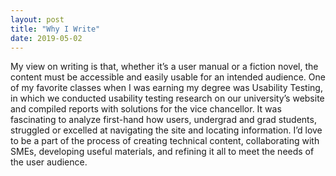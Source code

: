 ```yaml
---
layout: post
title: "Why I Write"
date: 2019-05-02
---
```


My view on writing is that, whether it’s a user manual or a fiction novel, the content must be accessible and easily usable for an intended audience. One of my favorite classes when I was earning my degree was Usability Testing, in which we conducted usability testing research on our university’s website and compiled reports with solutions for the vice chancellor. It was fascinating to analyze first-hand how users, undergrad and grad students, struggled or excelled at navigating the site and locating information. I’d love to be a part of the process of creating technical content, collaborating with SMEs, developing useful materials, and refining it all to meet the needs of the user audience.
